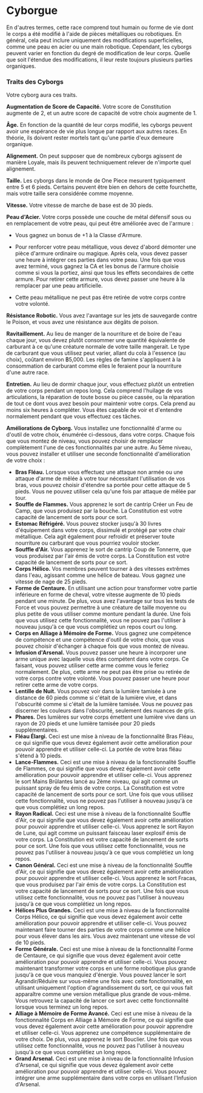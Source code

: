 # Cyborgue

En d'autres termes, cette race comprend tout humain ou forme de vie dont le corps a été modifié à l'aide de pièces métalliques ou robotiques. En général, cela peut inclure uniquement des modifications superficielles, comme une peau en acier ou une main robotique. Cependant, les cyborgs peuvent varier en fonction du degré de modification de leur corps. Quelle que soit l'étendue des modifications, il leur reste toujours plusieurs parties organiques.

### Traits des Cyborgs

Votre cyborg aura ces traits.

**Augmentation de Score de Capacité.** Votre score de Constitution augmente de 2, et un autre score de capacité de votre choix augmente de 1.

**Âge.** En fonction de la quantité de leur corps modifié, les cyborgs peuvent avoir une espérance de vie plus longue par rapport aux autres races. En théorie, ils doivent rester mortels tant qu'une partie d'eux demeure organique.

**Alignement.** On peut supposer que de nombreux cyborgs agissent de manière Loyale, mais ils peuvent techniquement relever de n'importe quel alignement.

**Taille.** Les cyborgs dans le monde de One Piece mesurent typiquement entre 5 et 6 pieds. Certains peuvent être bien en dehors de cette fourchette, mais votre taille sera considérée comme moyenne.

**Vitesse.** Votre vitesse de marche de base est de 30 pieds.

**Peau d'Acier.** Votre corps possède une couche de métal défensif sous ou en remplacement de votre peau, qui peut être améliorée avec de l'armure :

-   Vous gagnez un bonus de +1 à la Classe d'Armure.

-   Pour renforcer votre peau métallique, vous devez d'abord démonter une pièce d'armure ordinaire ou magique. Après cela, vous devez passer une heure à intégrer ces parties dans votre peau. Une fois que vous avez terminé, vous gagnez la CA et les bonus de l'armure choisie comme si vous la portiez, ainsi que tous les effets secondaires de cette armure. Pour retirer cette armure, vous devez passer une heure à la remplacer par une peau artificielle.

-   Cette peau métallique ne peut pas être retirée de votre corps contre votre volonté.

**Résistance Robotic.** Vous avez l'avantage sur les jets de sauvegarde contre le Poison, et vous avez une résistance aux dégâts de poison.

**Ravitaillement.** Au lieu de manger de la nourriture et de boire de l'eau chaque jour, vous devez plutôt consommer une quantité équivalente de carburant à ce qu'une créature normale de votre taille mangerait. Le type de carburant que vous utilisez peut varier, allant du cola à l'essence (au choix), coûtant environ ฿5,000. Les règles de famine s'appliquent à la consommation de carburant comme elles le feraient pour la nourriture d'une autre race.

**Entretien.** Au lieu de dormir chaque jour, vous effectuez plutôt un entretien de votre corps pendant un repos long. Cela comprend l'huilage de vos articulations, la réparation de toute bosse ou pièce cassée, ou la réparation de tout ce dont vous avez besoin pour maintenir votre corps. Cela prend au moins six heures à compléter. Vous êtes capable de voir et d'entendre normalement pendant que vous effectuez ces tâches.

**Améliorations de Cyborg.** Vous installez une fonctionnalité d'arme ou d'outil de votre choix, énumérée ci-dessous, dans votre corps. Chaque fois que vous montez de niveau, vous pouvez choisir de remplacer complètement l'une de ces fonctionnalités par une autre. Au 5ème niveau, vous pouvez installer et utiliser une seconde fonctionnalité d'amélioration de votre choix :

-   **Bras Fléau.** Lorsque vous effectuez une attaque non armée ou une attaque d'arme de mêlée à votre tour nécessitant l'utilisation de vos bras, vous pouvez choisir d'étendre sa portée pour cette attaque de 5 pieds. Vous ne pouvez utiliser cela qu'une fois par attaque de mêlée par tour.
-   **Souffle de Flammes.** Vous apprenez le sort de cantrip Créer un Feu de Camp, que vous produisez par la bouche. La Constitution est votre capacité de lancement de sorts pour ce sort.
-   **Estomac Réfrigéré.** Vous pouvez stocker jusqu'à 30 livres d'équipement dans votre corps, dissimulé et protégé par votre chair métallique. Cela agit également pour refroidir et préserver toute nourriture ou carburant que vous pourriez vouloir stocker.
-   **Souffle d'Air.** Vous apprenez le sort de cantrip Coup de Tonnerre, que vous produisez par l'air émis de votre corps. La Constitution est votre capacité de lancement de sorts pour ce sort.
-   **Corps Hélico.** Vos membres peuvent tourner à des vitesses extrêmes dans l'eau, agissant comme une hélice de bateau. Vous gagnez une vitesse de nage de 25 pieds.
-   **Forme de Centaure.** En utilisant une action pour transformer votre partie inférieure en forme de cheval, votre vitesse augmente de 10 pieds pendant une minute. De plus, vous avez l'avantage sur tous les tests de Force et vous pouvez permettre à une créature de taille moyenne ou plus petite de vous utiliser comme monture pendant la durée. Une fois que vous utilisez cette fonctionnalité, vous ne pouvez pas l'utiliser à nouveau jusqu'à ce que vous complétiez un repos court ou long.
-   **Corps en Alliage à Mémoire de Forme.** Vous gagnez une compétence de compétence et une compétence d'outil de votre choix, que vous pouvez choisir d'échanger à chaque fois que vous montez de niveau.
-   **Infusion d'Arsenal.** Vous pouvez passer une heure à incorporer une arme unique avec laquelle vous êtes compétent dans votre corps. Ce faisant, vous pouvez utiliser cette arme comme vous le feriez normalement. De plus, cette arme ne peut pas être prise ou retirée de votre corps contre votre volonté. Vous pouvez passer une heure pour retirer cette arme de votre corps.
-   **Lentille de Nuit.** Vous pouvez voir dans la lumière tamisée à une distance de 60 pieds comme si c'était de la lumière vive, et dans l'obscurité comme si c'était de la lumière tamisée. Vous ne pouvez pas discerner les couleurs dans l'obscurité, seulement des nuances de gris.
-   **Phares.** Des lumières sur votre corps émettent une lumière vive dans un rayon de 20 pieds et une lumière tamisée pour 20 pieds supplémentaires.
-   **Fléau Élargi.** Ceci est une mise à niveau de la fonctionnalité Bras Fléau, ce qui signifie que vous devez également avoir cette amélioration pour pouvoir apprendre et utiliser celle-ci. La portée de votre bras fléau s'étend à 10 pieds.
-   **Lance-Flammes.** Ceci est une mise à niveau de la fonctionnalité Souffle de Flammes, ce qui signifie que vous devez également avoir cette amélioration pour pouvoir apprendre et utiliser celle-ci. Vous apprenez le sort Mains Brûlantes lancé au 2ème niveau, qui agit comme un puissant spray de feu émis de votre corps. La Constitution est votre capacité de lancement de sorts pour ce sort. Une fois que vous utilisez cette fonctionnalité, vous ne pouvez pas l'utiliser à nouveau jusqu'à ce que vous complétiez un long repos.
-   **Rayon Radical.** Ceci est une mise à niveau de la fonctionnalité Souffle d'Air, ce qui signifie que vous devez également avoir cette amélioration pour pouvoir apprendre et utiliser celle-ci. Vous apprenez le sort Rayon de Lune, qui agit comme un puissant faisceau laser explosif émis de votre corps. La Constitution est votre capacité de lancement de sorts pour ce sort. Une fois que vous utilisez cette fonctionnalité, vous ne pouvez pas l'utiliser à nouveau jusqu'à ce que vous complétiez un long repos.
-   **Canon Général.** Ceci est une mise à niveau de la fonctionnalité Souffle d'Air, ce qui signifie que vous devez également avoir cette amélioration pour pouvoir apprendre et utiliser celle-ci. Vous apprenez le sort Fracas, que vous produisez par l'air émis de votre corps. La Constitution est votre capacité de lancement de sorts pour ce sort. Une fois que vous utilisez cette fonctionnalité, vous ne pouvez pas l'utiliser à nouveau jusqu'à ce que vous complétiez un long repos.
-   **Hélices Plus Grandes.** Ceci est une mise à niveau de la fonctionnalité Corps Hélico, ce qui signifie que vous devez également avoir cette amélioration pour pouvoir apprendre et utiliser celle-ci. Vous pouvez maintenant faire tourner des parties de votre corps comme une hélice pour vous élever dans les airs. Vous avez maintenant une vitesse de vol de 10 pieds.
-   **Forme Générale.** Ceci est une mise à niveau de la fonctionnalité Forme de Centaure, ce qui signifie que vous devez également avoir cette amélioration pour pouvoir apprendre et utiliser celle-ci. Vous pouvez maintenant transformer votre corps en une forme robotique plus grande jusqu'à ce que vous manquiez d'énergie. Vous pouvez lancer le sort Agrandir/Réduire sur vous-même une fois avec cette fonctionnalité, en utilisant uniquement l'option d'agrandissement du sort, ce qui vous fait apparaître comme une version métallique plus grande de vous-même. Vous retrouvez la capacité de lancer ce sort avec cette fonctionnalité lorsque vous terminez un long repos.
-   **Alliage à Mémoire de Forme Avancé.** Ceci est une mise à niveau de la fonctionnalité Corps en Alliage à Mémoire de Forme, ce qui signifie que vous devez également avoir cette amélioration pour pouvoir apprendre et utiliser celle-ci. Vous apprenez une compétence supplémentaire de votre choix. De plus, vous apprenez le sort Bouclier. Une fois que vous utilisez cette fonctionnalité, vous ne pouvez pas l'utiliser à nouveau jusqu'à ce que vous complétiez un long repos.
-   **Grand Arsenal.** Ceci est une mise à niveau de la fonctionnalité Infusion d'Arsenal, ce qui signifie que vous devez également avoir cette amélioration pour pouvoir apprendre et utiliser celle-ci. Vous pouvez intégrer une arme supplémentaire dans votre corps en utilisant l'Infusion d'Arsenal.
